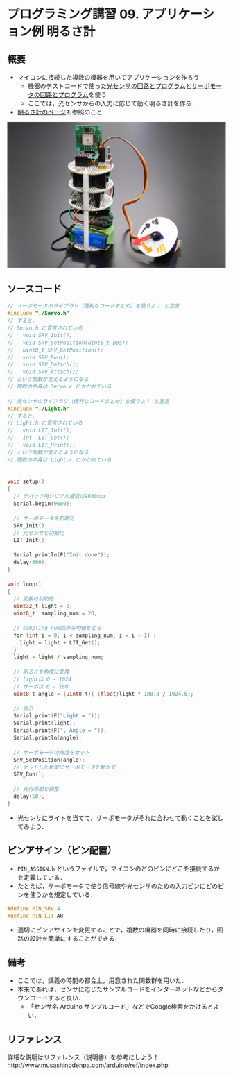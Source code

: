 # プログラミング講習 09. アプリケーション例 明るさ計
## 概要
+ マイコンに接続した複数の機器を用いてアプリケーションを作ろう
	- 機器のテストコードで使った[光センサの回路とプログラム](../Test_Light)と[サーボモータの回路とプログラム](../Test_Servo)を使う
	- ここでは，光センサからの入力に応じて動く明るさ計を作る．
+ [明るさ計のページ](../App_LightMeter)も参照のこと

![](../App_LightMeter/img/overview.JPG)


## ソースコード
```cpp
// サーボモータのライブラリ（便利なコードまとめ）を使うよ！ と宣言
#include "./Servo.h"
// すると，
// Servo.h に宣言されている
//   void SRV_Init();
//   void SRV_SetPosition(uint8_t pos);
//   uint8_t SRV_GetPosition();
//   void SRV_Run();
//   void SRV_Detach();
//   void SRV_Attach();
// という関数が使えるようになる
// 関数の中身は Servo.c にかかれている

// 光センサのライブラリ（便利なコードまとめ）を使うよ！ と宣言
#include "./Light.h"
// すると，
// Light.h に宣言されている
//   void LIT_Init();
//   int  LIT_Get();
//   void LIT_Print();
// という関数が使えるようになる
// 関数の中身は Light.c にかかれている


void setup()
{
  // デバック用シリアル通信は9600bps
  Serial.begin(9600);

  // サーボモータを初期化
  SRV_Init();
  // 光センサを初期化
  LIT_Init();

  Serial.println(F("Init done"));
  delay(300);
}

void loop()
{
  // 変数の初期化
  uint32_t light = 0;
  uint8_t  sampling_num = 20;

  // sampling_num回の平均値をとる
  for (int i = 0; i < sampling_num; i = i + 1) {
    light = light + LIT_Get();
  }
  light = light / sampling_num;

  // 明るさを角度に変換
  // lightは 0 - 1024
  // サーボは 0 - 180
  uint8_t angle = (uint8_t)( (float)light * 180.0 / 1024.0);

  // 表示
  Serial.print(F("Light = "));
  Serial.print(light);
  Serial.print(F(", Angle = "));
  Serial.println(angle);

  // サーボモータの角度をセット
  SRV_SetPosition(angle);
  // セットした角度にサーボモータを動かす
  SRV_Run();

  // 実行周期を調整
  delay(50);
}
```

+ 光センサにライトを当てて，サーボモータがそれに合わせて動くことを試してみよう．


## ピンアサイン（ピン配置）
+ `PIN_ASSIGN.h` というファイルで，マイコンのどのピンにどこを接続するかを定義している．
+ たとえば，サーボモータで使う信号線や光センサのための入力ピンにどのピンを使うかを規定している．
```cpp
#define PIN_SRV 4
#define PIN_LIT A0
```
+ 適切にピンアサインを変更することで，複数の機器を同時に接続したり，回路の設計を簡単にすることができる．


## 備考
+ ここでは，講義の時間の都合上，用意された関数群を用いた．
+ 本来であれば，センサに応じたサンプルコードをインターネットなどからダウンロードすると良い．
	- 「センサ名 Arduino サンプルコード」などでGoogle検索をかけるとよい．


## リファレンス
詳細な説明はリファレンス（説明書）を参考にしよう！  
http://www.musashinodenpa.com/arduino/ref/index.php

